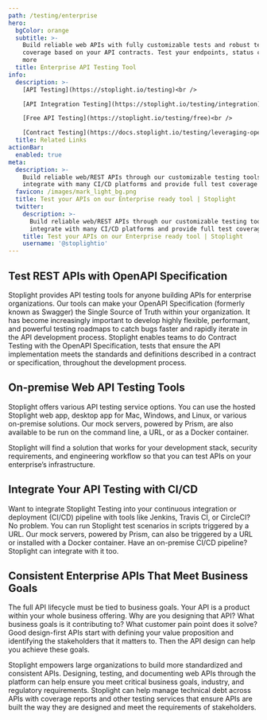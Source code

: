 ```yaml
---
path: /testing/enterprise
hero:
  bgColor: orange
  subtitle: >-
    Build reliable web APIs with fully customizable tests and robust test
    coverage based on your API contracts. Test your endpoints, status codes, and
    more
  title: Enterprise API Testing Tool
info:
  description: >-
    [API Testing](https://stoplight.io/testing)<br />

    [API Integration Testing](https://stoplight.io/testing/integration)<br />

    [Free API Testing](https://stoplight.io/testing/free)<br />

    [Contract Testing](https://docs.stoplight.io/testing/leveraging-openapi/contract-testing)
  title: Related Links
actionBar:
  enabled: true
meta:
  description: >-
    Build reliable web/REST APIs through our customizable testing tools. We
    integrate with many CI/CD platforms and provide full test coverage report
  favicon: /images/mark_light_bg.png
  title: Test your APIs on our Enterprise ready tool | Stoplight
  twitter:
    description: >-
      Build reliable web/REST APIs through our customizable testing tools. We
      integrate with many CI/CD platforms and provide full test coverage report
    title: Test your APIs on our Enterprise ready tool | Stoplight
    username: '@stoplightio'
---
```


## Test REST APIs with OpenAPI Specification

Stoplight provides API testing tools for anyone building APIs for enterprise organizations. Our tools can make your OpenAPI Specification (formerly known as Swagger) the Single Source of Truth within your organization. It has become increasingly important to develop highly flexible, performant, and powerful testing roadmaps to catch bugs faster and rapidly iterate in the API development process. Stoplight enables teams to do Contract Testing with the OpenAPI Specification, tests that ensure the API implementation meets the standards and definitions described in a contract or specification, throughout the development process.

## On-premise Web API Testing Tools

Stoplight offers various API testing service options. You can use the hosted Stoplight web app, desktop app for Mac, Windows, and Linux, or various on-premise solutions. Our mock servers, powered by Prism, are also available to be run on the command line, a URL, or as a Docker container.

Stoplight will find a solution that works for your development stack, security requirements, and engineering workflow so that you can test APIs on your enterprise’s infrastructure.

## Integrate Your API Testing with CI/CD

Want to integrate Stoplight Testing into your continuous integration or deployment (CI/CD) pipeline with tools like Jenkins, Travis CI, or CircleCI? No problem. You can run Stoplight test scenarios in scripts triggered by a URL. Our mock servers, powered by Prism, can also be triggered by a URL or installed with a Docker container. Have an on-premise CI/CD pipeline? Stoplight can integrate with it too.

## Consistent Enterprise APIs That Meet Business Goals

The full API lifecycle must be tied to business goals. Your API is a product within your whole business offering. Why are you designing that API? What business goals is it contributing to? What customer pain point does it solve? Good design-first APIs start with defining your value proposition and identifying the stakeholders that it matters to. Then the API design can help you achieve these goals.

Stoplight empowers large organizations to build more standardized and consistent APIs. Designing, testing, and documenting web APIs through the platform can help ensure you meet critical business goals, industry, and regulatory requirements. Stoplight can help manage technical debt across APIs with coverage reports and other testing services that ensure APIs are built the way they are designed and meet the requirements of stakeholders.
